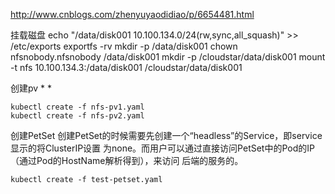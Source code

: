 http://www.cnblogs.com/zhenyuyaodidiao/p/6654481.html

挂载磁盘
    echo "/data/disk001 10.100.134.0/24(rw,sync,all_squash)" >> /etc/exports
    exportfs -rv
    mkdir -p /data/disk001
    chown nfsnobody.nfsnobody /data/disk001
    mkdir -p /cloudstar/data/disk001
    mount -t nfs 10.100.134.3:/data/disk001 /cloudstar/data/disk001
    
创建pv
    *[](yml/nfs-pv1.yaml)
    *[](yml/nfs-pv2.yaml)
    
    kubectl create -f nfs-pv1.yaml 
    kubectl create -f nfs-pv2.yaml 
    
创建PetSet
    创建PetSet的时候需要先创建一个“headless”的Service，即service显示的将ClusterIP设置
    为none。而用户可以通过直接访问PetSet中的Pod的IP（通过Pod的HostName解析得到），来访问
    后端的服务的。 
     
    kubectl create -f test-petset.yaml     